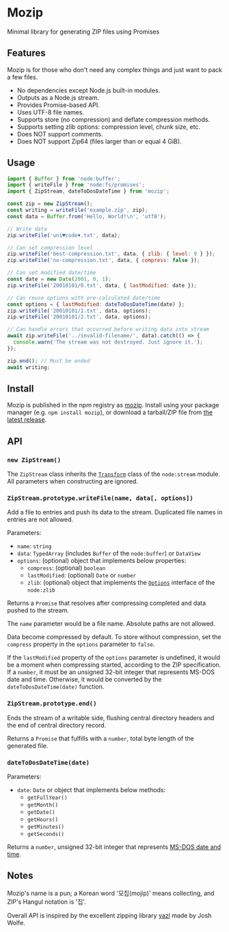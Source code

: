 # Mozip

Minimal library for generating ZIP files using Promises

## Features

Mozip is for those who don't need any complex things and just want to pack a few files.

- No dependencies except Node.js built-in modules.
- Outputs as a Node.js stream.
- Provides Promise-based API.
- Uses UTF-8 file names.
- Supports store (no compression) and deflate compression methods.
- Supports setting zlib options: compression level, chunk size, etc.
- Does NOT support comments.
- Does NOT support Zip64 (files larger than or equal 4 GiB).

## Usage

``` javascript
import { Buffer } from 'node:buffer';
import { writeFile } from 'node:fs/promises';
import { ZipStream, dateToDosDateTime } from 'mozip';

const zip = new ZipStream();
const writing = writeFile('example.zip', zip);
const data = Buffer.from('Hello, World!\n', 'utf8');

// Write data
zip.writeFile('uni♥code♦.txt', data);

// Can set compression level
zip.writeFile('best-compression.txt', data, { zlib: { level: 9 } });
zip.writeFile('no-compression.txt', data, { compress: false });

// Can set modified date/time
const date = new Date(2001, 0, 1);
zip.writeFile('20010101/0.txt', data, { lastModified: date });

// Can reuse options with pre-calculated date/time
const options = { lastModified: dateToDosDateTime(date) };
zip.writeFile('20010101/1.txt', data, options);
zip.writeFile('20010101/2.txt', data, options);

// Can handle errors that occurred before writing data into stream
await zip.writeFile('../invalid-filename/', data).catch(() => {
  console.warn('The stream was not destroyed. Just ignore it.');
});

zip.end(); // Must be ended
await writing;
```

## Install

Mozip is published in the npm registry as [mozip]. Install using your package manager (e.g. `npm install mozip`), or download a tarball/ZIP file from [the latest release].

[mozip]: https://www.npmjs.com/package/mozip
[the latest release]: https://github.com/ijisol/mozip/releases

## API

### `new ZipStream()`

The `ZipStream` class inherits the [`Transform`] class of the `node:stream` module. All parameters when constructing are ignored.

[`Transform`]: https://nodejs.org/api/stream.html#class-streamtransform

### `ZipStream.prototype.writeFile(name, data[, options])`

Add a file to entries and push its data to the stream. Duplicated file names in entries are not allowed.

Parameters:

- `name`: `string`
- `data`: `TypedArray` (includes `Buffer` of the `node:buffer`) or `DataView`
- `options`: (optional) object that implements below properties:
  - `compress`: (optional) `boolean`
  - `lastModified`: (optional) `Date` or `number`
  - `zlib`: (optional) object that implements the [`Options`] interface of the `node:zlib`

[`Options`]: https://nodejs.org/api/zlib.html#class-options

Returns a `Promise` that resolves after compressing completed and data pushed to the stream.

The `name` parameter would be a file name. Absolute paths are not allowed.

Data become compressed by default. To store without compression, set the `compress` property in the `options` parameter to `false`.

If the `lastModified` property of the `options` parameter is undefined, it would be a moment when compressing started, according to the ZIP specification. If a `number`, it must be an unsigned 32-bit integer that represents MS-DOS date and time. Otherwise, it would be converted by the `dateToDosDateTime(date)` function.

### `ZipStream.prototype.end()`

Ends the stream of a writable side, flushing central directory headers and the end of central directory record.

Returns a `Promise` that fulfills with a `number`, total byte length of the generated file.

### `dateToDosDateTime(date)`

Parameters:

- `date`: `Date` or object that implements below methods:
  - `getFullYear()`
  - `getMonth()`
  - `getDate()`
  - `getHours()`
  - `getMinutes()`
  - `getSeconds()`

Returns a `number`, unsigned 32-bit integer that represents [MS-DOS date and time].

[MS-DOS date and time]: https://learn.microsoft.com/en-us/windows/win32/api/winbase/nf-winbase-filetimetodosdatetime

## Notes

Mozip's name is a pun; a Korean word '모집(mojip)' means collecting, and ZIP's Hangul notation is '집'.

Overall API is inspired by the excellent zipping library [yazl] made by Josh Wolfe.

[yazl]: https://github.com/thejoshwolfe/yazl
